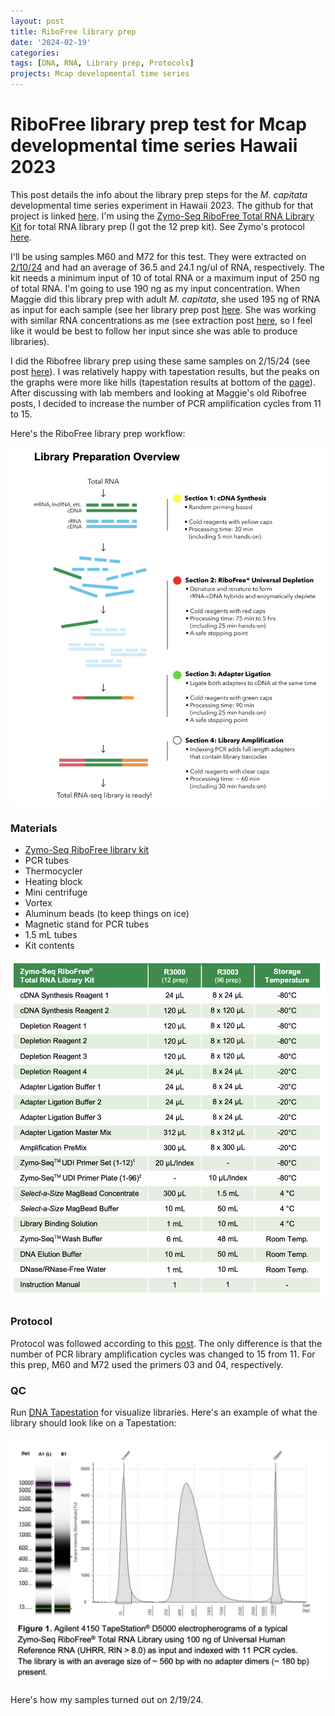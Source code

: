 ```yaml
---
layout: post
title: RiboFree library prep
date: '2024-02-19'
categories:
tags: [DNA, RNA, Library prep, Protocols]
projects: Mcap developmental time series 
---
```


# RiboFree library prep test for Mcap developmental time series Hawaii 2023

This post details the info about the library prep steps for the *M. capitata* developmental time series experiment in Hawaii 2023. The github for that project is linked [here](https://github.com/JillAshey/Hawaii_Developmental_TimeSeries). I'm using the [Zymo-Seq RiboFree Total RNA Library Kit](https://www.zymoresearch.com/products/zymo-seq-ribofree-total-rna-library-kit) for total RNA library prep (I got the 12 prep kit). See Zymo's protocol [here](https://files.zymoresearch.com/protocols/r3000_zymo-seq_ribofree_total_rna_library_kit.pdf). 

I'll be using samples M60 and M72 for this test. They were extracted on [2/10/24](https://github.com/JillAshey/JillAshey_Putnam_Lab_Notebook/blob/master/_posts/2024-02-10-MiniprepPlus-DNA%3ARNA-extractions-McapLarvae-DT.md) and had an average of 36.5 and 24.1 ng/ul of RNA, respectively. The kit needs a minimum input of 10 of total RNA or a maximum input of 250 ng of total RNA. I'm going to use 190 ng as my input concentration. When Maggie did this library prep with adult *M. capitata*, she used 195 ng of RNA as input for each sample (see her library prep post [here](https://meschedl.github.io/MESPutnam_Open_Lab_Notebook/zribo-lib-RNA-second/). She was working with similar RNA concentrations as me (see extraction post [here](https://emmastrand.github.io/EmmaStrand_Notebook/Holobiont-Integration-August-DNA-RNA-Extractions/), so I feel like it would be best to follow her input since she was able to produce libraries). 

I did the Ribofree library prep using these same samples on 2/15/24 (see post [here](https://github.com/JillAshey/JillAshey_Putnam_Lab_Notebook/blob/master/_posts/2024-01-12-Zymo-RiboFree-Library-Prep.md)). I was relatively happy with tapestation results, but the peaks on the graphs were more like hills (tapestation results at bottom of the [page](https://github.com/JillAshey/JillAshey_Putnam_Lab_Notebook/blob/master/_posts/2024-01-12-Zymo-RiboFree-Library-Prep.md)). After discussing with lab members and looking at Maggie's old Ribofree posts, I decided to increase the number of PCR amplification cycles from 11 to 15. 

Here's the RiboFree library prep workflow: 

![](https://raw.githubusercontent.com/JillAshey/JillAshey_Putnam_Lab_Notebook/master/images/DT_mcap2023/ribofree_workflow.png)

### Materials 

- [Zymo-Seq RiboFree library kit](https://www.zymoresearch.com/products/zymo-seq-ribofree-total-rna-library-kit)
- PCR tubes 
- Thermocycler 
- Heating block 
- Mini centrifuge
- Vortex 
- Aluminum beads (to keep things on ice)
- Magnetic stand for PCR tubes 
- 1.5 mL tubes 
- Kit contents 

![](https://raw.githubusercontent.com/JillAshey/JillAshey_Putnam_Lab_Notebook/master/images/DT_mcap2023/ribofree_kit_contents.png)

### Protocol 

Protocol was followed according to this [post](https://github.com/JillAshey/JillAshey_Putnam_Lab_Notebook/blob/master/_posts/2024-01-12-Zymo-RiboFree-Library-Prep.md). The only difference is that the number of PCR library amplification cycles was changed to 15 from 11. For this prep, M60 and M72 used the primers 03 and 04, respectively. 

### QC 

Run [DNA Tapestation](https://github.com/meschedl/MESPutnam_Open_Lab_Notebook/blob/master/_posts/2019-07-30-DNA-Tapestation.md) for visualize libraries. Here's an example of what the library should look like on a Tapestation: 

![](https://raw.githubusercontent.com/JillAshey/JillAshey_Putnam_Lab_Notebook/master/images/DT_mcap2023/ribofree_library_visual_example.png)

Here's how my samples turned out on 2/19/24. 